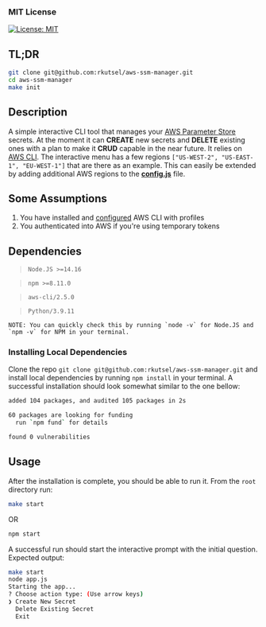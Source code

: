 ### MIT License

[![License: MIT](https://img.shields.io/badge/License-MIT-yellow.svg)](https://opensource.org/licenses/MIT)

## TL;DR

```bash
git clone git@github.com:rkutsel/aws-ssm-manager.git
cd aws-ssm-manager
make init
```

## Description

A simple interactive CLI tool that manages your [AWS Parameter Store](https://docs.aws.amazon.com/systems-manager/latest/userguide/systems-manager-parameter-store.html) secrets. At the moment it can **CREATE** new secrets and **DELETE** existing ones with a plan to make it **CRUD** capable in the near future. It relies on [AWS CLI](https://aws.amazon.com/cli/). The interactive menu has a few regions `["US-WEST-2", "US-EAST-1", "EU-WEST-1"]` that are there as an example. This can easily be extended by adding additional AWS regions to the **[config.js](https://github.com/rkutsel/aws-ssm-manager/blob/main/config.js)** file.

## Some Assumptions

1. You have installed and [configured](https://docs.aws.amazon.com/cli/latest/userguide/cli-configure-quickstart.html) AWS CLI with profiles
2. You authenticated into AWS if you're using temporary tokens

## Dependencies

> `Node.JS >=14.16`

> `npm >=8.11.0`

> `aws-cli/2.5.0`

> `Python/3.9.11`

`` NOTE: You can quickly check this by running `node -v` for Node.JS and `npm -v` for NPM in your terminal. ``

### Installing Local Dependencies

Clone the repo `git clone git@github.com:rkutsel/aws-ssm-manager.git` and install local dependencies by running `npm install` in your terminal. A successful installation should look somewhat similar to the one bellow:

```bash
added 104 packages, and audited 105 packages in 2s

60 packages are looking for funding
  run `npm fund` for details

found 0 vulnerabilities
```

## Usage

After the installation is complete, you should be able to run it. From the `root` directory run:

```bash
make start
```

OR

```bash
npm start
```

A successful run should start the interactive prompt with the initial question. Expected output:

```bash
make start
node app.js
Starting the app...
? Choose action type: (Use arrow keys)
❯ Create New Secret
  Delete Existing Secret
  Exit
```
